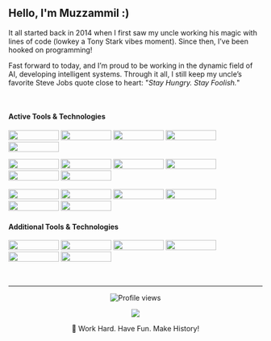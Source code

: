<h2 align="left"> Hello, I'm Muzzammil :) </h2>

It all started back in 2014 when I first saw my uncle working his magic with lines of code (lowkey a Tony Stark vibes moment). Since then, I’ve been hooked on programming!
&nbsp;

Fast forward to today, and I’m proud to be working in the dynamic field of AI, developing intelligent systems. Through it all, I still keep my uncle’s favorite Steve Jobs quote close to heart: "*Stay Hungry. Stay Foolish.*"

&nbsp;

#### Active Tools & Technologies
<p align="left">
  <img src="https://img.shields.io/badge/Code-Python-informational?style=for-the-badge&logo=python&logoColor=white&color=3776AB" width="100" height="20" />
  <img src="https://img.shields.io/badge/Code-PyTorch-informational?style=for-the-badge&logo=pytorch&logoColor=white&color=EE4C2C" width="100" height="20" />
  <img src="https://img.shields.io/badge/Code-TensorFlow-informational?style=for-the-badge&logo=tensorflow&logoColor=white&color=FF6F00" width="100" height="20" />
  <img src="https://img.shields.io/badge/Tools-Flask-informational?style=for-the-badge&logo=flask&logoColor=white&color=000000" width="100" height="20" />
  <img src="https://img.shields.io/badge/Tools-MongoDB-informational?style=for-the-badge&logo=mongodb&logoColor=white&color=47A248" width="100" height="20" />
  </p>

<p align="left">
  <img src="https://img.shields.io/badge/Tools-Linux-informational?style=for-the-badge&logo=linux&logoColor=white&color=FCC624" width="100" height="20" />
  <img src="https://img.shields.io/badge/Tools-Jupyter_notebook-informational?style=for-the-badge&logo=jupyter&logoColor=white&color=F37626" width="100" height="20" />
  <img src="https://img.shields.io/badge/Tools-LLM_Tooling-informational?style=for-the-badge&logo=openai&logoColor=white&color=4B8BBE" width="100" height="20" />
  <img src="https://img.shields.io/badge/Tools-Open_Source_Dev-informational?style=for-the-badge&logo=github&logoColor=white&color=181717" width="100" height="20" />
  <img src="https://img.shields.io/badge/Tools-Chatbot_Dev-informational?style=for-the-badge&logo=botpress&logoColor=white&color=00BFB3" width="100" height="20" />
  <img src="https://img.shields.io/badge/Tools-Rasa-informational?style=for-the-badge&logo=rasa&logoColor=white&color=00BFB3" width="100" height="20" />
</p>

<p align="left">
  <img src="https://img.shields.io/badge/Tools-SciKit_Learn-informational?style=for-the-badge&logo=scikitlearn&logoColor=white&color=F7931E" width="100" height="20" />
  <img src="https://img.shields.io/badge/Tools-Pandas-informational?style=for-the-badge&logo=pandas&logoColor=white&color=150458" width="100" height="20" />
  <img src="https://img.shields.io/badge/Tools-Matplotlib-informational?style=for-the-badge&logo=matplotlib&logoColor=white&color=003B57" width="100" height="20" />
  <img src="https://img.shields.io/badge/Tools-HTML-informational?style=for-the-badge&logo=html5&logoColor=white&color=E34F26" width="100" height="20" />
  <img src="https://img.shields.io/badge/Tools-CSS-informational?style=for-the-badge&logo=css3&logoColor=white&color=1572B6" width="100" height="20" />
  <img src="https://img.shields.io/badge/Tools-JavaScript-informational?style=for-the-badge&logo=javascript&logoColor=white&color=F7DF1E" width="100" height="20" />
</p>

#### Additional Tools & Technologies
<p align="left">
  <img src="https://img.shields.io/badge/Code-Java-informational?style=for-the-badge&logo=java&logoColor=white&color=007396" width="100" height="20" />
  <img src="https://img.shields.io/badge/Code-C-informational?style=for-the-badge&logo=c&logoColor=white&color=A8B9CC" width="100" height="20" />
  <img src="https://img.shields.io/badge/Tools-Angular-informational?style=for-the-badge&logo=angular&logoColor=white&color=DD0031" width="100" height="20" />
  <img src="https://img.shields.io/badge/Tools-Git-informational?style=for-the-badge&logo=git&logoColor=white&color=F05032" width="100" height="20" />
  <img src="https://img.shields.io/badge/Tools-Docker-informational?style=for-the-badge&logo=docker&logoColor=white&color=2496ED" width="100" height="20" />
  <img src="https://img.shields.io/badge/Tools-Android_Dev-informational?style=for-the-badge&logo=android&logoColor=white&color=3DDC84" width="100" height="20" />
</p>

&nbsp;

---

<div align="center">
  <a href="https://github.com/MuzzammilShah" style="text-decoration: none;">
    <img src="https://komarev.com/ghpvc/?username=MuzzammilShah&style=for-the-badge&color=000000&label=Profile%20views&logo=github&logoColor=white" alt="Profile views"/>
  </a>
</div>
<p align="center">
  <a href="https://github.com/MuzzammilShah">
    <img src="https://github-readme-streak-stats.herokuapp.com/?user=MuzzammilShah&theme=github-dark-blue&hide_border=true" />
  </a>
</p>
<!-- <p align="center">
  I am keeping these stats as a personal reference :)
</p> -->

<p align="center">
  🚀 Work Hard. Have Fun. Make History!
</p>
